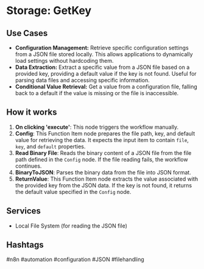 # Storage: GetKey

## Use Cases

*   **Configuration Management:** Retrieve specific configuration settings from a JSON file stored locally. This allows applications to dynamically load settings without hardcoding them.
*   **Data Extraction:** Extract a specific value from a JSON file based on a provided key, providing a default value if the key is not found. Useful for parsing data files and accessing specific information.
*   **Conditional Value Retrieval:** Get a value from a configuration file, falling back to a default if the value is missing or the file is inaccessible.

## How it works

1.  **On clicking 'execute'**: This node triggers the workflow manually.
2.  **Config**: This Function Item node prepares the file path, key, and default value for retrieving the data. It expects the input item to contain `file`, `key`, and `default` properties.
3.  **Read Binary File**: Reads the binary content of a JSON file from the file path defined in the `Config` node. If the file reading fails, the workflow continues.
4.  **BinaryToJSON**: Parses the binary data from the file into JSON format.
5.  **ReturnValue**: This Function Item node extracts the value associated with the provided key from the JSON data. If the key is not found, it returns the default value specified in the `Config` node.

## Services

*   Local File System (for reading the JSON file)

## Hashtags

#n8n #automation #configuration #JSON #filehandling
